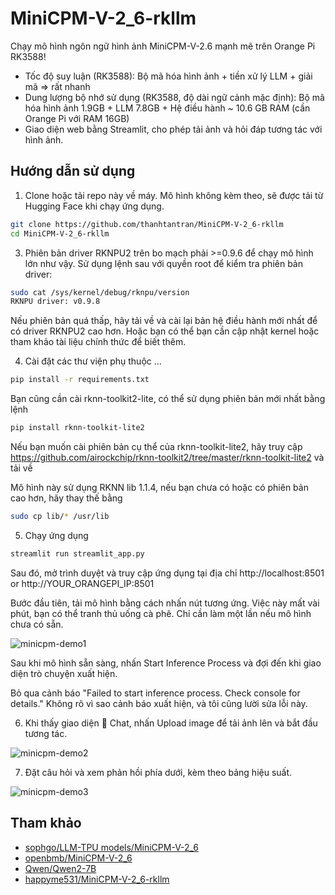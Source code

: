 # MiniCPM-V-2_6-rkllm

Chạy mô hình ngôn ngữ hình ảnh MiniCPM-V-2.6 mạnh mẽ trên Orange Pi RK3588!

- Tốc độ suy luận (RK3588): Bộ mã hóa hình ảnh + tiền xử lý LLM + giải mã => rất nhanh
- Dung lượng bộ nhớ sử dụng (RK3588, độ dài ngữ cảnh mặc định): Bộ mã hóa hình ảnh 1.9GB + LLM 7.8GB + Hệ điều hành ~ 10.6 GB RAM (cần Orange Pi với RAM 16GB)
- Giao diện web bằng Streamlit, cho phép tải ảnh và hỏi đáp tương tác với hình ảnh.

## Hướng dẫn sử dụng

1. Clone hoặc tải repo này về máy. Mô hình không kèm theo, sẽ được tải từ Hugging Face khi chạy ứng dụng.

```bash
git clone https://github.com/thanhtantran/MiniCPM-V-2_6-rkllm
cd MiniCPM-V-2_6-rkllm
```
   
3. Phiên bản driver RKNPU2 trên bo mạch phải >=0.9.6 để chạy mô hình lớn như vậy. 
   Sử dụng lệnh sau với quyền root để kiểm tra phiên bản driver:
   
```bash
sudo cat /sys/kernel/debug/rknpu/version 
RKNPU driver: v0.9.8
```
Nếu phiên bản quá thấp, hãy tải về và cài lại bản hệ điều hành mới nhất để có driver RKNPU2 cao hơn. 
Hoặc bạn có thể bạn cần cập nhật kernel hoặc tham khảo tài liệu chính thức để biết thêm.
   
4. Cài đặt các thư viện phụ thuộc ...

```bash
pip install -r requirements.txt
```
Bạn cũng cần cài rknn-toolkit2-lite, có thể sử dụng phiên bản mới nhất bằng lệnh

```bash
pip install rknn-toolkit-lite2
```
Nếu bạn muốn cài phiên bản cụ thể của rknn-toolkit-lite2, hãy truy cập https://github.com/airockchip/rknn-toolkit2/tree/master/rknn-toolkit-lite2 và tải về

Mô hình này sử dụng RKNN lib 1.1.4, nếu bạn chưa có hoặc có phiên bản cao hơn, hãy thay thế bằng

```bash
sudo cp lib/* /usr/lib

```

5. Chạy ứng dụng
   
```bash
streamlit run streamlit_app.py
```
Sau đó, mở trình duyệt và truy cập ứng dụng tại địa chỉ http://localhost:8501 or http://YOUR_ORANGEPI_IP:8501

Bước đầu tiên, tải mô hình bằng cách nhấn nút tương ứng. Việc này mất vài phút, bạn có thể tranh thủ uống cà phê. Chỉ cần làm một lần nếu mô hình chưa có sẵn.

![minicpm-demo1](https://github.com/user-attachments/assets/5e893143-3387-4806-87e6-f75f02313296)

Sau khi mô hình sẵn sàng, nhấn Start Inference Process và đợi đến khi giao diện trò chuyện xuất hiện.

Bỏ qua cảnh báo "Failed to start inference process. Check console for details." Không rõ vì sao cảnh báo xuất hiện, và tôi cũng lười sửa lỗi này.

6. Khi thấy giao diện 💬 Chat, nhấn Upload image để tải ảnh lên và bắt đầu tương tác.

![minicpm-demo2](https://github.com/user-attachments/assets/b8348ce2-f957-45dc-a0fd-8f1ec89efde8)

7. Đặt câu hỏi và xem phản hồi phía dưới, kèm theo bảng hiệu suất.

![minicpm-demo3](https://github.com/user-attachments/assets/c1a61f09-ca17-4893-adcd-fcd11c6b6a43)

## Tham khảo

- [sophgo/LLM-TPU models/MiniCPM-V-2_6](https://github.com/sophgo/LLM-TPU/tree/main/models/MiniCPM-V-2_6)
- [openbmb/MiniCPM-V-2_6](https://huggingface.co/openbmb/MiniCPM-V-2_6)
- [Qwen/Qwen2-7B](https://huggingface.co/Qwen/Qwen2-7B)
- [happyme531/MiniCPM-V-2_6-rkllm](https://huggingface.co/happyme531/MiniCPM-V-2_6-rkllm)
